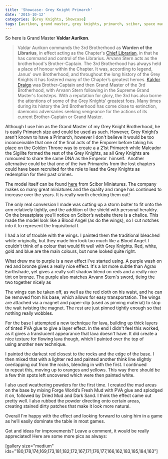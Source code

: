 ```yaml
---
title: 'Showcase: Grey Knight Primarch'
date: '2015-10-12'
categories: [Grey Knights, Showcase]
tags: [aurikon, grand master, grey knights, primarch, scibor, space marine]
---
```


So here is Grand Master **Valdar Aurikon**.

> Valdar Aurikon commands the 3rd Brotherhood as **Warden of the Librarius**, in effect acting as the Chapter's [Chief Librarian](http://wh40k.lexicanum.com/wiki/Chief_Librarian 'Chief Librarian'), in that he has command and control of the Librarius. Arvann Stern acts as the brotherhood's Brother-Captain. The 3rd Brotherhood has always held a place of honour within the Chapter. It was, according to legend, Janus' own Brotherhood, and throughout the long history of the Grey Knights it has fostered many of the Chapter’s greatest heroes. [Kaldor Draigo](http://warhammer40k.wikia.com/wiki/Kaldor_Draigo 'Kaldor Draigo') was Brother-Captain and then Grand Master of the 3rd Brotherhood, with Arvann Stern following in the Supreme Grand Master's footsteps. With a reputation for glory, the 3rd has also borne the attentions of some of the Grey Knights’ greatest foes. Many times during its history the 3rd Brotherhood has come close to extinction, daemonic adversaries seeking vengeance for the actions of its current Brother-Captain or Grand Master.

Although I use him as the Grand Master of my Grey Knight Brotherhood, he is easily Primarch size and could be used as such. However, Grey Knight’s aren't known to have a Primarch, however I don't believe it would be too inconceivable that one of the final acts of the Emporer before taking his place on the Golden Throne was to create a a 21st Primarch while Malcador the Sigilite formed the rest of the Grey Knights, as all Grey Knights are rumoured to share the same DNA as the Emperor  himself.  Another alternative could be that one of the two Primarchs from the lost chapters could have been recruited for the role to lead the Grey Knights as redemption for their past crimes.

The model itself can be found [here](http://web.archive.org/web/20140613143056/http://sciborminiatures.com/en_,shop.php?art=1464 '28mm SF Archangel #2') from Scibor Miniatures. The company makes so many great miniatures and the quality and range has continued to increase over the years. It is really worth checking them out!

The only real conversion I made was cutting up a storm bolter to fit onto the arm relatively tightly, and the addition of the shield with personal heraldry. On the breastplate you’ll notice on Scibor’s website there is a chalice. This made the model look like a Blood Angel (as do the wings), so I cut notches into it to represent the Inquisitorial I.

I had a lot of trouble with the wings. I painted them the traditional bleached white originally, but they made him look too much like a Blood Angel. I couldn't think of a colour that would fit well with Grey Knights. Red, white, gold and blue are the main colours, but none looked quite right.

What drew me to purple is a new effect I've started using. A purple wash on red and bronze gives a really nice effect. It's a lot more subtle than Agrax Earthshade, yet gives a really soft shadow blend on reds and a really nice tint on bronze. The purple also matches Arvann Stern's sword, tieing the two together nicely as

The wings can be taken off, as well as the red cloth on his waist, and he can be removed from his base, which allows for easy transportation. The wings are attached via a magnet and paper-clip (used as pinning material) to stop the wait twisting the magnet. The rest are just pinned tightly enough so that nothing really wobbles.

For the base I attempted a new technique for lava, building up thick layers of tinted PVA glue to give a layer effect. In the end I didn't feel this worked, as it gives a translucent appearance that lava doesn't have. It did create a nice texture for flowing lava though, which I painted over the top of using another new technique.

I painted the darkest red closest to the rocks and the edge of the base. I then mixed that with a lighter red and painted another think line slightly overlapping out from the rocks, blending in with the first. I continued to repeat this, moving up to oranges and yellows. This way there should be a few thin spots left uncovered which were then painted white.

I also used weathering powders for the first time. I created the mud areas on the base by mixing Forge World’s Fresh Mud with PVA glue and splodged it on, followed by Dried Mud and Dark Sand. I think the effect came out pretty well. I also rubbed the powder directing onto certain areas, creating stained dirty patches that make it look more natural.

Overall I'm happy with the effect and looking forward to using him in a game as he’ll easily dominate the table in most games.

Got and ideas for improvements? Leave a comment, it would be really appreciated! Here are some more pics as always:

[gallery size="medium" ids="180,178,174,169,173,181,182,172,167,171,176,177,166,162,183,185,184,163"]
